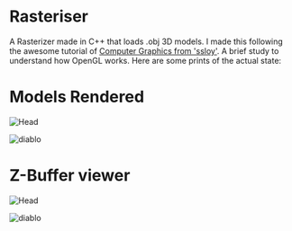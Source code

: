 # Rasteriser
A Rasterizer made in C++ that loads .obj 3D models. I made this following the awesome tutorial of [Computer Graphics from 'ssloy'](https://github.com/ssloy/tinyrenderer/wiki). A brief study to understand how OpenGL works. Here are some prints of the actual state:

# Models Rendered
![Head](https://github.com/lucpena/Rasterizer/blob/master/img/head.png)

![diablo](https://github.com/lucpena/Rasterizer/blob/master/img/diablo.png)

# Z-Buffer viewer
![Head](https://github.com/lucpena/Rasterizer/blob/master/img/head-zbuffer.png)

![diablo](https://github.com/lucpena/Rasterizer/blob/master/img/diablo-zbuffer.png)

